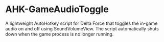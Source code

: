 # AHK-GameAudioToggle
A lightweight AutoHotkey script for Delta Force that toggles the in-game audio on and off using SoundVolumeView. The script automatically shuts down when the game process is no longer running.
